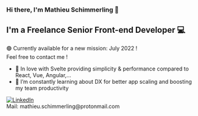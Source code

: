 ### Hi there, I'm Mathieu Schimmerling 👋

## I'm a Freelance Senior Front-end Developer 💻

🟢 Currently available for a new mission: July 2022 !<br/>
Feel free to contact me !

- 🧡 In love with Svelte providing simplicity & performance compared to React, Vue, Angular,...
- 🌱 I’m constantly learning about DX for better app scaling and boosting my team productivity

<div align="left">
  <a href="https://www.linkedin.com/in/mathieu-schimmerling/">
    <img
      src="https://img.shields.io/static/v1?logo=linkedin&style=flat-square&color=0072b1&label=LinkedIn&message=%E2%98%86"
      alt="LinkedIn"
    />
  </a>
</div>
Mail: mathieu.schimmerling@protonmail.com<br/>
